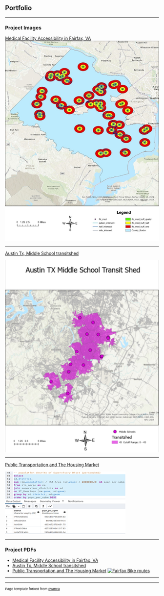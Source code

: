 ## Portfolio

---

### Project Images

[Medical Facility Accessibility in Fairfax, VA](/sample_page)
<img src="images/PY%20Project%20pic.jpg?raw=true"/>

---
[Austin Tx, Middle School transitshed](/pdf/sample_presentation.pdf)

<img src="images/Austin%20Texas%20Middle%20Schoold%20transit%20shed.png?raw=true"/>

---
[Public Transportation and The Housing Market](http://example.com/)

<img src="images/Metro%20access.png?raw=true"/>

---

### Project PDFs

- [Medical Facility Accessibility in Fairfax, VA](https://github.com/Coponiti1/Coponiti1.github.io/blob/master/pdf/Final%20Paper.pdf)
- [Austin Tx, Middle School transitshed](https://github.com/Coponiti1/Coponiti1.github.io/blob/master/pdf/CCoponiti_Lab2.pdf)
- [Public Transportation and The Housing Market](https://github.com/Coponiti1/Coponiti1.github.io/blob/master/pdf/Project%20.pdf)
[![Fairfax Bike routes](https://github.com/Coponiti1/Coponiti1.github.io/blob/master/images/Nike.png)](https://arcg.is/0HrbOD)

---




---
<p style="font-size:11px">Page template forked from <a href="https://github.com/evanca/quick-portfolio">evanca</a></p>
<!-- Remove above link if you don't want to attibute -->
